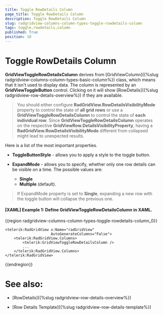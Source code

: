 ```yaml
---
title: Toggle RowDetails Column
page_title: Toggle RowDetails Column
description: Toggle RowDetails Column
slug: radgridview-columns-column-types-toggle-rowdetails-column
tags: toggle,rowdetails,column
published: True
position: 10
---
```


# Toggle RowDetails Column

__GridViewToggleRowDetailsColumn__ derives from [GridViewColumn]({%slug radgridview-columns-column-types-basic-column%}) class, which means that it isn't used to display data. The column is represented by an __GridViewToggleButton__ control. Clicking on it will show [RowDetails]({%slug radgridview-row-details-overview%}) if they are available. 

>You should either configure __RadGridView.RowDetailsVisibilityMode__ property to control the state of __all grid rows__ or use a __GridViewToggleRowDetailsColumn__ to control the state of __each individual row__. Since __GridViewToggleRowDetailsColumn__ operates on the respective __GridViewRow.DetailsVisibilityProperty__, having a __RadGridView.RowDetailsVisibilityMode__ different from collapsed might lead to unexpected results.

Here is a list of the most important properties.

* __ToggleButtonStyle__ - allows you to apply a style to the toggle button.

* __ExpandMode__ - allows you to specify, whether only one row details can be visible on a time. The possible values are:
	* __Single__ 
	* __Multiple__ (default). 

>If ExpandMode property is set to __Single__, expanding a new row with the toggle button will collapse the previous one.

#### __[XAML] Example 1: Define GridViewToggleRowDetailsColumn in XAML.__

{{region radgridview-columns-column-types-toggle-rowdetails-column_0}}

	<telerik:RadGridView x:Name="radGridView"
	                     AutoGenerateColumns="False">
	    <telerik:RadGridView.Columns>
	        <telerik:GridViewToggleRowDetailsColumn />
	        ...
	    </telerik:RadGridView.Columns>
	</telerik:RadGridView>
{{endregion}}

# See also:

* [RowDetails]({%slug radgridview-row-details-overview%}) 

* [Row Details Template]({%slug radgridview-row-details-template%})

